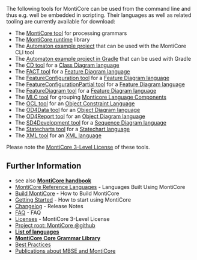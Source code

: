 <!-- (c) https://github.com/MontiCore/monticore -->

The following tools for MontiCore can be used from the command line and thus e.g. well be embedded in scripting. Their languages as well as related tooling are currently available for download:

* The [MontiCore tool](https://www.monticore.de/download/monticore.jar) for processing grammars
* The [MontiCore runtime](https://www.monticore.de/download/monticore-rt.jar) library
* The [Automaton example project](https://www.monticore.de/download/aut.tar.gz) that can be used with the MontiCore CLI tool
* The [Automaton example project in Gradle](https://www.monticore.de/download/Automaton.zip) that can be used with Gradle
* The [CD tool](https://www.monticore.de/download/MCCD.jar) for a [Class Diagram language](https://github.com/MontiCore/cd4analysis)
* The [FACT tool](https://www.monticore.de/download/MCFACT.jar) for a [Feature Diagram language](https://github.com/MontiCore/feature-diagram)
* The [FeatureConfiguration tool](https://www.monticore.de/download/MCFeatureConfiguration.jar) for a [Feature Diagram language](https://github.com/MontiCore/feature-diagram)
* The [FeatureConfigurationPartial tool](https://www.monticore.de/download/MCFeatureConfigurationPartial.jar) for a [Feature Diagram language](https://github.com/MontiCore/feature-diagram)
* The [FeatureDiagram tool](https://www.monticore.de/download/MCFeatureDiagram.jar) for a [Feature Diagram language](https://github.com/MontiCore/feature-diagram)
* The [MLC tool](https://www.monticore.de/download/MCMLC.jar) for grouping [Monticore Language Components](https://git.rwth-aachen.de/monticore/languages/mlc)
* The [OCL tool](https://www.monticore.de/download/MCOCL.jar) for an [Object Constraint Language](https://github.com/MontiCore/ocl)
* The [OD4Data tool](https://www.monticore.de/download/MCOD4Data.jar) for an [Object Diagram language](https://github.com/MontiCore/object-diagram)
* The [OD4Report tool](https://www.monticore.de/download/MCOD4Report.jar) for an [Object Diagram language](https://github.com/MontiCore/object-diagram)
* The [SD4Development tool](https://www.monticore.de/download/MCSD4Development.jar) for a [Sequence Diagram language](https://github.com/MontiCore/sequence-diagram)
* The [Statecharts tool](https://www.monticore.de/download/MCStatecharts.jar) for a [Statechart language](https://github.com/MontiCore/statecharts)
* The [XML tool](https://www.monticore.de/download/MCXML.jar) for an [XML language](https://github.com/MontiCore/xml)

Please note the [MontiCore 3-Level License](../00.org/Licenses/LICENSE-MONTICORE-3-LEVEL.md) of these tools.

## Further Information

* see also [**MontiCore handbook**](https://www.monticore.de/handbook.pdf)
* [MontiCore Reference Languages](https://monticore.github.io/monticore/docs/DevelopedLanguages/) - Languages Built Using MontiCore
* [Build MontiCore](https://monticore.github.io/monticore/docs/BuildMontiCore/) - How to Build MontiCore
* [Getting Started](https://monticore.github.io/monticore/docs/GettingStarted/) - How to start using MontiCore
* [Changelog](../00.org/Explanations/CHANGELOG.md) - Release Notes
* [FAQ](../00.org/Explanations/FAQ.md) - FAQ 
* [Licenses](../00.org/Licenses/LICENSE-MONTICORE-3-LEVEL.md) - MontiCore 3-Level License
* [Project root: MontiCore @github](https://github.com/MontiCore/monticore)
* [**List of languages**](https://monticore.github.io/monticore/docs/Languages/)
* [**MontiCore Core Grammar Library**](https://github.com/MontiCore/monticore/blob/opendev/monticore-grammar/src/main/grammars/de/monticore/Grammars.md)
* [Best Practices](https://monticore.github.io/monticore/docs/BestPractices/)
* [Publications about MBSE and MontiCore](https://www.se-rwth.de/publications/)
